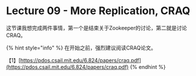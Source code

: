 # Lecture 09 - More Replication, CRAQ

这节课我想完成两件事情，第一个是结束关于Zookeeper的讨论，第二就是讨论CRAQ。

{% hint style="info" %}
在开始之前，强烈建议阅读CRAQ论文。

【1】[https://pdos.csail.mit.edu/6.824/papers/craq.pdf](https://pdos.csail.mit.edu/6.824/papers/craq.pdf)
{% endhint %}
